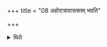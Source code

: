 +++
title = "08 अहोरात्रावासक्तम् भवति"

+++

<details><summary>थिते</summary>

अहोरात्रावासक्तं भवति ८
</details>
